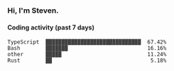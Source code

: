 ### Hi, I'm Steven.

#### Coding activity (past 7 days)
```
TypeScript  ▓▓▓▓▓▓▓▓▓▓▓▓▓▓▓▓▓▓▓▓▓▓▓▓▓▓▓▓▓▓  67.42%
Bash        ▓▓▓▓▓▓▓                         16.16%
other       ▓▓▓▓▓                           11.24%
Rust        ▓▓                               5.18%
```
